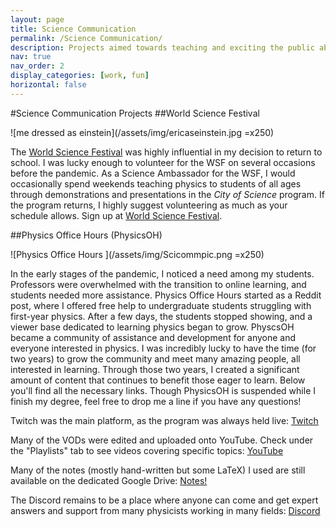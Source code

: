 ```yaml
---
layout: page
title: Science Communication
permalink: /Science Communication/
description: Projects aimed towards teaching and exciting the public about physics
nav: true
nav_order: 2
display_categories: [work, fun]
horizontal: false
---
```


#Science Communication Projects
##World Science Festival

![me dressed as einstein](/assets/img/ericaseinstein.jpg =x250)

The [World Science Festival](https://www.worldsciencefestival.com/) was highly influential in my decision to return to school. I was lucky enough to volunteer for the WSF on several occasions before the pandemic. As a Science Ambassador for the WSF, I would occasionally spend weekends teaching physics to students of all ages through demonstrations and presentations in the *City of Science* program. If the program returns, I highly suggest volunteering as much as your schedule allows. Sign up at [World Science Festival](https://www.worldsciencefestival.com/).

##Physics Office Hours (PhysicsOH)

![Physics Office Hours ](/assets/img/Scicommpic.png =x250)

In the early stages of the pandemic, I noticed a need among my students. Professors were overwhelmed with the transition to online learning, and students needed more assistance. Physics Office Hours started as a Reddit post, where I offered free help to undergraduate students struggling with first-year physics. After a few days, the students stopped showing, and a viewer base dedicated to learning physics began to grow. PhyscsOH became a community of assistance and development for anyone and everyone interested in physics. I was incredibly lucky to have the time (for two years) to grow the community and meet many amazing people, all interested in learning. Through those two years, I created a significant amount of content that continues to benefit those eager to learn. Below you'll find all the necessary links. Though PhysicsOH is suspended while I finish my degree, feel free to drop me a line if you have any questions!

Twitch was the main platform, as the program was always held live: [Twitch](https://www.twitch.tv/physicsoh)

Many of the VODs were edited and uploaded onto YouTube. Check under the "Playlists" tab to see videos covering specific topics: [YouTube](https://www.youtube.com/channel/UCoJP3W_S2Vt6jhrSIv0ScMg)

Many of the notes (mostly hand-written but some LaTeX) I used are still available on the dedicated Google Drive: [Notes!](https://drive.google.com/drive/folders/194SQQsZHGHAMSeG-EDLO0pdiG9wBySeQ?usp=sharing)

The Discord remains to be a place where anyone can come and get expert answers and support from many physicists working in many fields: [Discord](https://discord.gg/Enc9E7k)
